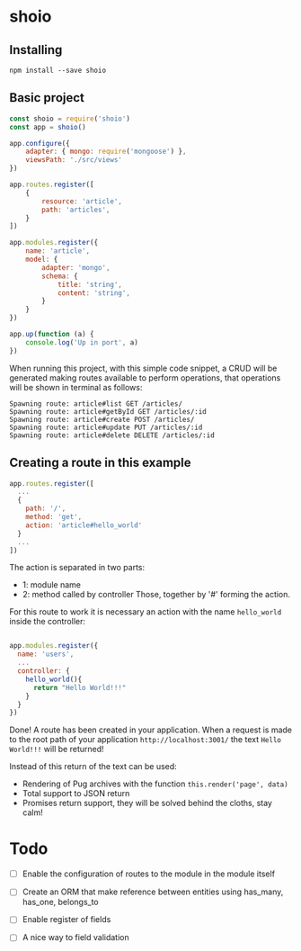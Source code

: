 # shoio

## Installing 
  `npm install --save shoio`


## Basic project

```javascript
const shoio = require('shoio')
const app = shoio()

app.configure({
    adapter: { mongo: require('mongoose') },
    viewsPath: './src/views'
})

app.routes.register([
    {
        resource: 'article',
        path: 'articles',
    }
])

app.modules.register({
    name: 'article',
    model: {
        adapter: 'mongo',
        schema: {
            title: 'string',
            content: 'string',
        }
    }
})

app.up(function (a) {
    console.log('Up in port', a)
})
``` 

When running this project, with this simple code snippet, a CRUD will be generated making routes available to perform operations, that operations will be shown in terminal as follows:

```
Spawning route: article#list GET /articles/
Spawning route: article#getById GET /articles/:id
Spawning route: article#create POST /articles/
Spawning route: article#update PUT /articles/:id
Spawning route: article#delete DELETE /articles/:id
```

## Creating a route in this example

```javascript
app.routes.register([
  ...
  {
    path: '/',
    method: 'get',
    action: 'article#hello_world'
  }
  ...
])
```

The action is separated in two parts:
  - 1: module name
  - 2: method called by controller
Those, together by '#' forming the action.

For this route to work it is necessary an action with the name `hello_world` inside the controller:

```javascript

app.modules.register({
  name: 'users',
  ...
  controller: {
    hello_world(){
      return "Hello World!!!"
    }
  }
})

```

Done! A route has been created in your application. When a request is made to the root path  of your application `http://localhost:3001/` the text `Hello World!!!` will be returned! 

Instead of this return of the text can be used:
  - Rendering of Pug archives with the function `this.render('page', data)`
  - Total support to JSON return
  - Promises return support, they will be solved behind the cloths, stay calm!

# Todo
- [ ] Enable the configuration of routes to the module in the module itself
- [ ] Create an ORM that make reference between entities using has_many, has_one, belongs_to 
- [ ] Enable register of fields
- [ ] A nice way to field validation



